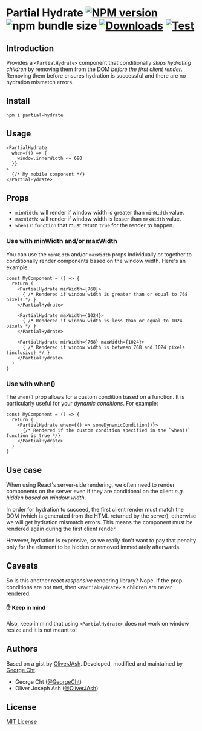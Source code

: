 # Partial Hydrate [![NPM version][npm-image]][npm-url] ![npm bundle size](https://img.shields.io/bundlephobia/minzip/partial-hydrate?logo=npm) [![Downloads][downloads-image]][npm-url] [![Test](https://github.com/actions/checkout/actions/workflows/test.yml/badge.svg)](https://github.com/actions/checkout/actions/workflows/test.yml)

## Introduction

Provides a `<PartialHydrate>` component that conditionally _skips hydrating children_ by removing them from the DOM _before the first client render_. Removing them before ensures hydration is successful and there are no hydration mismatch errors.

## Install

```
npm i partial-hydrate
```

## Usage

```tsx
<PartialHydrate
  when={() => {
    window.innerWidth <= 680
  }}
>
  {/* My mobile component */}
</PartialHydrate>
```

## Props

- `minWidth`: will render if window width is greater than `minWidth` value.
- `maxWidth`: will render if window width is lesser than `maxWidth` value.
- `when()`: `function` that must return `true` for the render to happen.

### Use with minWidth and/or maxWidth

You can use the `minWidth` and/or `maxWidth` props individually or together to conditionally render components based on the window width. Here's an example:

```tsx
const MyComponent = () => {
  return (
    <PartialHydrate minWidth={768}>
      { /* Rendered if window width is greater than or equal to 768 pixels */ }
    </PartialHydrate>

    <PartialHydrate maxWidth={1024}>
      { /* Rendered if window width is less than or equal to 1024 pixels */ }
    </PartialHydrate>

    <PartialHydrate minWidth={768} maxWidth={1024}>
      { /* Rendered if window width is between 768 and 1024 pixels (inclusive) */ }
    </PartialHydrate>
  )
}
```

### Use with when()

The `when()` prop allows for a custom condition based on a function. It is particularly useful for your _dynamic conditions_. For example:

```tsx
const MyComponent = () => {
  return (
    <PartialHydrate when={() => someDynamicCondition()}>
      {/* Rendered if the custom condition specified in the `when()` function is true */}
    </PartialHydrate>
  )
}
```

## Use case

When using React's server-side rendering, we often need to render components on the server even if they are conditional on the client _e.g. hidden based on window width_.

In order for hydration to succeed, the first client render must match the DOM (which is generated from the HTML returned by the server), otherwise we will get hydration mismatch errors. This means the component must be rendered again during the first client render.

However, hydration is expensive, so we really don't want to pay that penalty only for the element to be hidden or removed immediately afterwards.

## Caveats

So is this another react _responsive_ rendering library? Nope. If the prop conditions are not met, then `<PartialHydrate>`'s children are never rendered.

#### ✋ Keep in mind

Also, keep in mind that using `<PartialHydrate>` does not work on window resize and it is not meant to!

## Authors

Based on a gist by [OliverJAsh](https://github.com/OliverJAsh). Developed, modified and maintained by [George Cht](https://github.com/GeorgeCht).

- George Cht ([@GeorgeCht](https://github.com/GeorgeCht))
- Oliver Joseph Ash ([@OliverJAsh](https://github.com/OliverJAsh))

## License

[MIT License](https://opensource.org/licenses/MIT)

[downloads-image]: http://img.shields.io/npm/dm/partial-hydrate.svg
[npm-url]: https://www.npmjs.com/package/partial-hydrate
[npm-image]: http://img.shields.io/npm/v/partial-hydrate.svg
